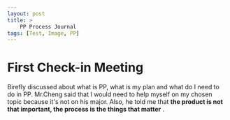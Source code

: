 ```yaml
---
layout: post
title: >
    PP Process Journal  
tags: [Test, Image, PP]
---
```


# First Check-in Meeting
Birefly discussed about what is PP, what is my plan and what do I need to do in PP. Mr.Cheng said that I would need to help myself on my chosen topic because it's not on his major. Also, he told me that **the product is not that important, the process is the things that matter**
.


